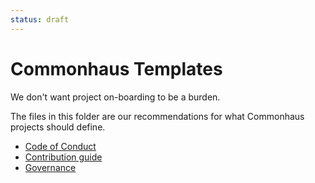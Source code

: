 ```yaml
---
status: draft
---
```

# Commonhaus Templates

We don't want project on-boarding to be a burden.

The files in this folder are our recommendations for what Commonhaus projects should define.

- [Code of Conduct](CODE_OF_CONDUCT.md)
- [Contribution guide](CONTRIBUTING.md)
- [Governance](GOVERNANCE.md)